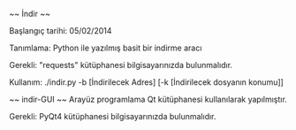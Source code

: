 ~~ İndir ~~

Başlangıç tarihi: 05/02/2014

Tanımlama:
Python ile yazılmış basit bir indirme aracı

Gerekli:
"requests" kütüphanesi bilgisayarınızda bulunmalıdır.

Kullanım:
./indir.py -b [İndirilecek Adres] [-k [İndirilecek dosyanın konumu]]

~~ indir-GUI ~~
Arayüz programlama Qt kütüphanesi kullanılarak yapılmıştır.

Gerekli:
PyQt4 kütüphanesi bilgisayarınızda bulunmalıdır.